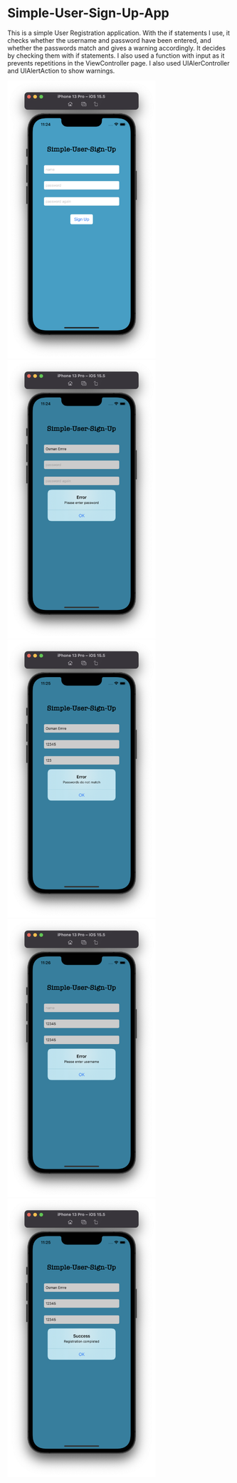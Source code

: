 # Simple-User-Sign-Up-App
This is a simple User Registration application. With the if statements I use, it checks whether the username and password have been entered, and whether the passwords match and gives a warning accordingly. It decides by checking them with if statements. I also used a function with input as it prevents repetitions in the ViewController page. I also used UIAlerController and UIAlertAction to show warnings.
<p float="left">
<img width="333" src="/Projects/6-Simple-User-Sign-Up-App/Screenshots/ss1.png">
<img width="333" src="/Projects/6-Simple-User-Sign-Up-App/Screenshots/ss2.png">
<img width="333" src="/Projects/6-Simple-User-Sign-Up-App/Screenshots/ss3.png">
<img width="333" src="/Projects/6-Simple-User-Sign-Up-App/Screenshots/ss4.png">
<img width="333" src="/Projects/6-Simple-User-Sign-Up-App/Screenshots/ss5.png">
</p>
